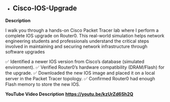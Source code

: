- <h2>Cisco-IOS-Upgrade</h2>

<b>Description</b>

I walk you through a hands-on Cisco Packet Tracer lab where I perform a complete IOS upgrade on Router0. 
This real-world simulation helps network engineering students and professionals understand the critical steps involved in maintaining and securing network infrastructure through software upgrades

✅ Identified a newer IOS version from Cisco’s database (simulated environment). ✅ Verified Router0’s hardware compatibility (DRAM/Flash) for the upgrade. ✅ Downloaded the new IOS image and placed it on a local server in the Packet Tracer topology. ✅ Confirmed Router0 had enough Flash memory to store the new IOS. 

<b>YouTube Video Description</b> 
<b>https://youtu.be/kzUrZd6Sh2Q</b>
